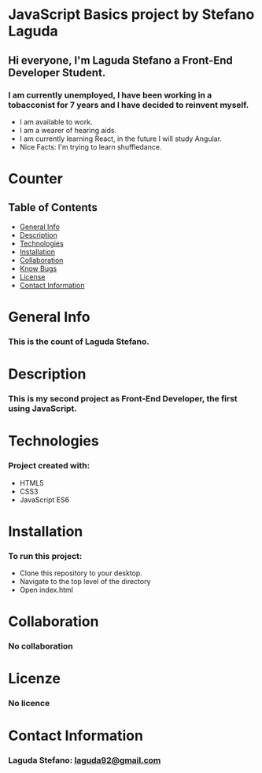 # JavaScript Basics project by Stefano Laguda

## Hi everyone, I'm Laguda Stefano a Front-End Developer Student.

### I am currently unemployed, I have been working in a tobacconist for 7 years and I have decided to reinvent myself.
* I am available to work.
* I am a wearer of hearing aids.
* I am currently learning React, in the future I will study Angular.
* Nice Facts: I'm trying to learn shuffledance.


# Counter

## Table of Contents
- [General Info](#general-info)
- [Description](#description)
- [Technologies](#technologies)
- [Installation](#installation)
- [Collaboration](#collaboration)
- [Know Bugs](#know-bugs)
- [License](#license)
- [Contact Information](#contacts)

# General Info
### This is the count of Laguda Stefano.

# Description
### This is my second project as Front-End Developer, the first using JavaScript.

# Technologies 
### Project created with:
  - HTML5
  - CSS3
  - JavaScript ES6

# Installation
### To run this project:
  - Clone this repository to your desktop.
  - Navigate to the top level of the directory
  - Open index.html

# Collaboration
### No collaboration

# Licenze
### No licence

# Contact Information
### Laguda Stefano: [laguda92@gmail.com](laguda92@gmail.com)